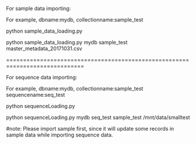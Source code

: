 For sample data importing:

For example, dbname:mydb, collectionname:sample_test

python sample_data_loading.py <dbname> <collectionname> <datapath> 

python sample_data_loading.py mydb sample_test master_metadata_20171031.csv


=============================================================================

For  sequence data importing:

For example, dbname:mydb, collectionname:sample_test sequencename:seq_test

python sequenceLoading.py <dbname> <sequencename> <sample> <datapath>

python sequenceLoading.py mydb seq_test sample_test /mnt/data/smalltest

#note: Please import sample first, since it will update some records in sample data while importing sequence data.